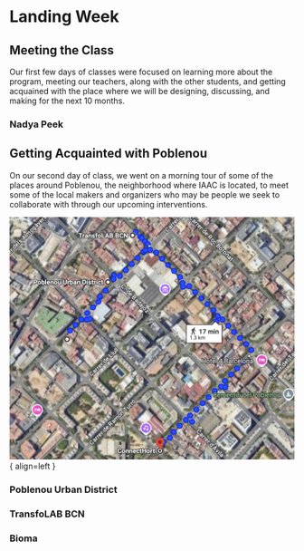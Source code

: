 # Landing Week 

## Meeting the Class 

Our first few days of classes were focused on learning more about the program, meeting our teachers, along with the other students, and getting acquained with the place where we will be designing, discussing, and making for the next 10 months. 

### Nadya Peek 

## Getting Acquainted with Poblenou 

On our second day of class, we went on a morning tour of some of the places around Poblenou, the neighborhood where IAAC is located, to meet some of the local makers and organizers who may be people we seek to collaborate with through our upcoming interventions. 

![Headshot](../images/term1/landing/Map.png){ align=left }


### Poblenou Urban District

### TransfoLAB BCN

### Bioma